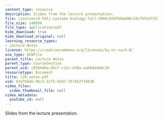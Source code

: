 ```yaml
---
content_type: resource
description: Slides from the lecture presentation.
file: /courses/8-591j-systems-biology-fall-2004/83d7b0ab96c33cf592d7357452f34530_l20_notes.pdf
file_size: 148058
file_type: application/pdf
hide_download: true
hide_download_original: null
learning_resource_types:
- Lecture Notes
license: https://creativecommons.org/licenses/by-nc-sa/4.0/
ocw_type: OCWFile
parent_title: Lecture Notes
parent_type: CourseSection
parent_uid: c9564d6a-d5c7-c12c-e38a-aab6dada0c26
resourcetype: Document
title: l20_notes.pdf
uid: 83d7b0ab-96c3-3cf5-92d7-357452f34530
video_files:
  video_thumbnail_file: null
video_metadata:
  youtube_id: null
---
```

Slides from the lecture presentation.